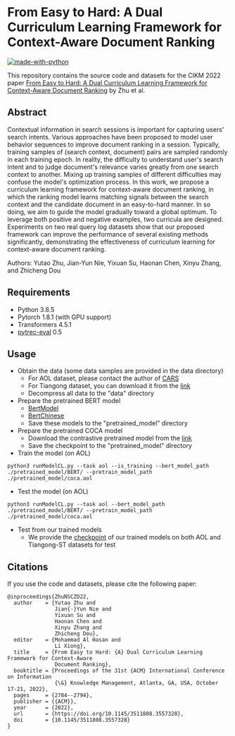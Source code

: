 # From Easy to Hard: A Dual Curriculum Learning Framework for Context-Aware Document Ranking

[![made-with-python](https://img.shields.io/badge/Made%20with-Python-red.svg)](#python)

This repository contains the source code and datasets for the CIKM 2022 paper [From Easy to Hard: A Dual Curriculum Learning Framework for Context-Aware Document Ranking](https://arxiv.org/pdf/2208.10226.pdf) by Zhu et al. <br>

## Abstract

Contextual information in search sessions is important for capturing users' search intents. Various approaches have been proposed to model user behavior sequences to improve document ranking in a session. Typically, training samples of (search context, document) pairs are sampled randomly in each training epoch. In reality, the difficulty to understand user's search intent and to judge document's relevance varies greatly from one search context to another. Mixing up training samples of  different difficulties may confuse the model's optimization process. In this work, we propose a curriculum learning framework for context-aware document ranking, in which the ranking model learns matching signals between the search context and the candidate document in an easy-to-hard manner. In so doing, we aim to guide the model gradually toward a global optimum. To leverage both positive and negative examples, two curricula are designed. Experiments on two real query log datasets show that our proposed framework can improve the performance of several existing methods significantly, demonstrating the effectiveness of curriculum learning for context-aware document ranking.

Authors: Yutao Zhu, Jian-Yun Nie, Yixuan Su, Haonan Chen, Xinyu Zhang, and Zhicheng Dou

## Requirements
- Python 3.8.5 <br>
- Pytorch 1.8.1 (with GPU support) <br>
- Transformers 4.5.1 <br>
- [pytrec-eval](https://pypi.org/project/pytrec-eval/) 0.5  

## Usage
- Obtain the data (some data samples are provided in the data directory)
  - For AOL dataset, please contact the author of [CARS](https://arxiv.org/pdf/1906.02329.pdf)
  - For Tiangong dataset, you can download it from the [link](http://www.thuir.cn/tiangong-st/)
  - Decompress all data to the "data" directory
- Prepare the pretrained BERT model
  - [BertModel](https://huggingface.co/bert-base-uncased)
  - [BertChinese](https://huggingface.co/bert-base-chinese)
  - Save these models to the "pretrained_model" directory 
- Prepare the pretrained COCA model
  - Download the contrastive pretrained model from the [link](https://drive.google.com/drive/folders/1kab_O1_9FePZ1JnXUL6EzFgrGZaPVIll?usp=sharing)
  - Save the checkpoint to the "pretrained_model" directory
- Train the model (on AOL)
```
python3 runModelCL.py --task aol --is_training --bert_model_path ./pretrained_model/BERT/ --pretrain_model_path ./pretrained_model/coca.aol
```
- Test the model (on AOL)
```
python3 runModelCL.py --task aol --bert_model_path ./pretrained_model/BERT/ --pretrain_model_path ./pretrained_model/coca.aol
```
- Test from our trained models
  - We provide the [checkpoint]() of our trained models on both AOL and Tiangong-ST datasets for test

## Citations
If you use the code and datasets, please cite the following paper:  
```
@inproceedings{ZhuNSCZD22,
  author    = {Yutao Zhu and
               Jian{-}Yun Nie and
               Yixuan Su and
               Haonan Chen and
               Xinyu Zhang and
               Zhicheng Dou},
  editor    = {Mohammad Al Hasan and
               Li Xiong},
  title     = {From Easy to Hard: {A} Dual Curriculum Learning Framework for Context-Aware
               Document Ranking},
  booktitle = {Proceedings of the 31st {ACM} International Conference on Information
               {\&} Knowledge Management, Atlanta, GA, USA, October 17-21, 2022},
  pages     = {2784--2794},
  publisher = {{ACM}},
  year      = {2022},
  url       = {https://doi.org/10.1145/3511808.3557328},
  doi       = {10.1145/3511808.3557328}
}
```
